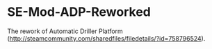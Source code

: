 # SE-Mod-ADP-Reworked
The rework of Automatic Driller Platform (http://steamcommunity.com/sharedfiles/filedetails/?id=758796524).
